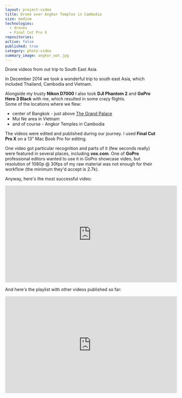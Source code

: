 ```yaml
---
layout: project-video
title: Drone over Angkor Temples in Cambodia
size: medium
technologies:
  - drones
  - Final Cut Pro X
repositories:
active: false
published: true
category: photo-video
summary_image: angkor_wat.jpg
---
```

Drone videos from out trip to South East Asia.

In December 2014 we took a wonderful trip to south east Asia, which included Thailand, Cambodia and Vietnam.

Alongside my trusty **Nikon D7000** I also took **DJI Phantom 2** and **GoPro Hero 3 Black** with me, which resulted in some crazy flights.  
Some of the locations where we flew:

- center of Bangkok - just above [The Grand Palace](http://www.bangkok.com/attraction-palace/grand-palace.htm)
- Mui Ne area in Vietnam
- and of course - Angkor Temples in Cambodia

The videos were edited and published during our journey. I used **Final Cut Pro X** on a 13" Mac Book Pro for editing.

One video got particular recognition and parts of it (few seconds really) were featured in several places, including **vox.com**. One of **GoPro** professional editors wanted to use it in GoPro showcase video, but resolution of 1080p @ 30fps of my raw material was not enough for their workflow (the minimum they'd accept is 2.7k).

Anyway, here's the most successful video:

<iframe width="560" height="315" src="https://www.youtube.com/embed/XPr3cbm7Ngg?list=PLGM9XKgqJJSb3SfxBaeAF31VOPKcK_RZc" frameborder="0" allowfullscreen></iframe>

And here's the playlist with other videos published so far:

<iframe width="560" height="315" src="https://www.youtube.com/embed/vqG6dUY21l0?list=PLGM9XKgqJJSb3SfxBaeAF31VOPKcK_RZc" frameborder="0" allowfullscreen></iframe>

